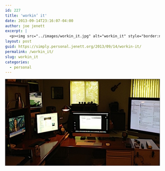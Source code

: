 ```yaml
---
id: 227
title: 'workin’ it'
date: 2013-09-14T23:16:07-04:00
author: joe jenett
excerpt: |
  <p><img src="../images/workin_it.jpg" alt="workin_it" style="border:none;" /></p>
layout: post
guid: https://simply.personal.jenett.org/2013/09/14/workin-it/
permalink: /workin_it/
slug: workin_it
categories:
  - personal
---
```

<img src="../images/workin_it.jpg" alt="workin_it" style="border:none;" />